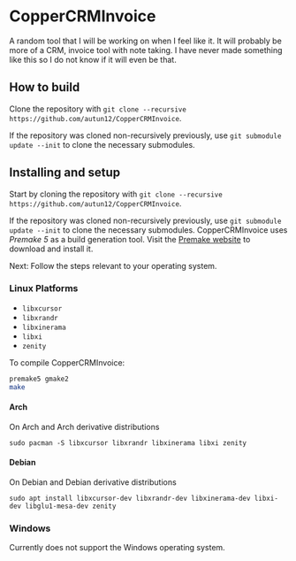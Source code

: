 # CopperCRMInvoice
A random tool that I will be working on when I feel like it. It will probably be more of a CRM, invoice tool with note taking. I have never made something like this so I do not know if it will even be that.

## How to build 
Clone the repository with `git clone --recursive https://github.com/autun12/CopperCRMInvoice`.

If the repository was cloned non-recursively previously, use `git submodule update --init` to clone the necessary submodules.

## Installing and setup

Start by cloning the repository with `git clone --recursive https://github.com/autun12/CopperCRMInvoice`.

If the repository was cloned non-recursively previously, use `git submodule update --init` to clone the necessary submodules.
CopperCRMInvoice uses _Premake 5_ as a build generation tool. Visit the [Premake website](https://premake.github.io/download.html) to download and install it.

Next: Follow the steps relevant to your operating system.

### Linux Platforms

- `libxcursor`
- `libxrandr`
- `libxinerama`
- `libxi`
- `zenity`

To compile CopperCRMInvoice:
```bash
premake5 gmake2
make
```

#### Arch

On Arch and Arch derivative distributions

`sudo pacman -S libxcursor libxrandr libxinerama libxi zenity`

#### Debian

On Debian and Debian derivative distributions

`sudo apt install libxcursor-dev libxrandr-dev libxinerama-dev libxi-dev libglu1-mesa-dev zenity`

### Windows

Currently does not support the Windows operating system.